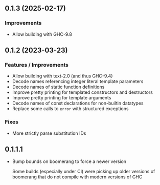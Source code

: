 ## 0.1.3 (2025-02-17)

### Improvements

- Allow building with GHC-9.8

## 0.1.2 (2023-03-23)

### Features / Improvements

- Allow building with text-2.0 (and thus GHC-9.4)
- Decode names referencing integer literal template parameters
- Decode names of static function definitions
- Improve pretty printing for templated constructors and destructors
- Improve pretty printing for template arguments
- Decode names of const declarations for non-builtin datatypes
- Replace some calls to `error` with structured exceptions

### Fixes

- More strictly parse substitution IDs

## 0.1.1.1

- Bump bounds on boomerang to force a newer version

  Some builds (especially under CI) were picking up older versions of boomerang
  that do not compile with modern versions of GHC
